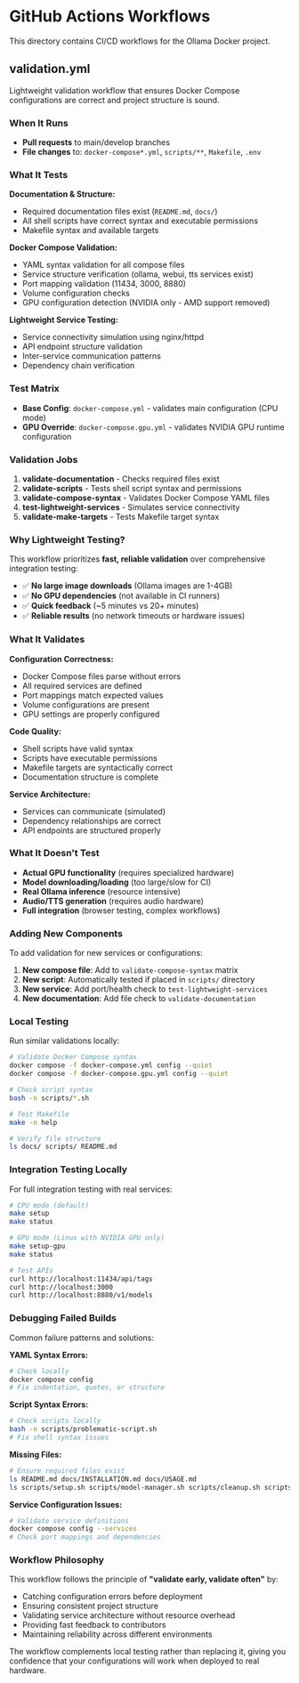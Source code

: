 # GitHub Actions Workflows

This directory contains CI/CD workflows for the Ollama Docker project.

## validation.yml

Lightweight validation workflow that ensures Docker Compose configurations are correct and project structure is sound.

### When It Runs

- **Pull requests** to main/develop branches
- **File changes** to: `docker-compose*.yml`, `scripts/**`, `Makefile`, `.env`

### What It Tests

**Documentation & Structure:**
- Required documentation files exist (`README.md`, `docs/`)
- All shell scripts have correct syntax and executable permissions
- Makefile syntax and available targets

**Docker Compose Validation:**
- YAML syntax validation for all compose files
- Service structure verification (ollama, webui, tts services exist)
- Port mapping validation (11434, 3000, 8880)
- Volume configuration checks
- GPU configuration detection (NVIDIA only - AMD support removed)

**Lightweight Service Testing:**
- Service connectivity simulation using nginx/httpd
- API endpoint structure validation
- Inter-service communication patterns
- Dependency chain verification

### Test Matrix

- **Base Config**: `docker-compose.yml` - validates main configuration (CPU mode)
- **GPU Override**: `docker-compose.gpu.yml` - validates NVIDIA GPU runtime configuration

### Validation Jobs

1. **validate-documentation** - Checks required files exist
2. **validate-scripts** - Tests shell script syntax and permissions  
3. **validate-compose-syntax** - Validates Docker Compose YAML files
4. **test-lightweight-services** - Simulates service connectivity
5. **validate-make-targets** - Tests Makefile target syntax

### Why Lightweight Testing?

This workflow prioritizes **fast, reliable validation** over comprehensive integration testing:

- ✅ **No large image downloads** (Ollama images are 1-4GB)
- ✅ **No GPU dependencies** (not available in CI runners)
- ✅ **Quick feedback** (~5 minutes vs 20+ minutes)
- ✅ **Reliable results** (no network timeouts or hardware issues)

### What It Validates

**Configuration Correctness:**
- Docker Compose files parse without errors
- All required services are defined
- Port mappings match expected values
- Volume configurations are present
- GPU settings are properly configured

**Code Quality:**
- Shell scripts have valid syntax
- Scripts have executable permissions
- Makefile targets are syntactically correct
- Documentation structure is complete

**Service Architecture:**
- Services can communicate (simulated)
- Dependency relationships are correct
- API endpoints are structured properly

### What It Doesn't Test

- **Actual GPU functionality** (requires specialized hardware)
- **Model downloading/loading** (too large/slow for CI)
- **Real Ollama inference** (resource intensive)
- **Audio/TTS generation** (requires audio hardware)
- **Full integration** (browser testing, complex workflows)

### Adding New Components

To add validation for new services or configurations:

1. **New compose file**: Add to `validate-compose-syntax` matrix
2. **New script**: Automatically tested if placed in `scripts/` directory
3. **New service**: Add port/health check to `test-lightweight-services`
4. **New documentation**: Add file check to `validate-documentation`

### Local Testing

Run similar validations locally:

```bash
# Validate Docker Compose syntax
docker compose -f docker-compose.yml config --quiet
docker compose -f docker-compose.gpu.yml config --quiet

# Check script syntax
bash -n scripts/*.sh

# Test Makefile
make -n help

# Verify file structure
ls docs/ scripts/ README.md
```

### Integration Testing Locally

For full integration testing with real services:

```bash
# CPU mode (default)
make setup
make status

# GPU mode (Linux with NVIDIA GPU only)
make setup-gpu
make status

# Test APIs
curl http://localhost:11434/api/tags
curl http://localhost:3000
curl http://localhost:8880/v1/models
```

### Debugging Failed Builds

Common failure patterns and solutions:

**YAML Syntax Errors:**
```bash
# Check locally
docker compose config
# Fix indentation, quotes, or structure
```

**Script Syntax Errors:**
```bash
# Check scripts locally
bash -n scripts/problematic-script.sh
# Fix shell syntax issues
```

**Missing Files:**
```bash
# Ensure required files exist
ls README.md docs/INSTALLATION.md docs/USAGE.md
ls scripts/setup.sh scripts/model-manager.sh scripts/cleanup.sh scripts/download-model-hf.sh
```

**Service Configuration Issues:**
```bash
# Validate service definitions
docker compose config --services
# Check port mappings and dependencies
```

### Workflow Philosophy

This workflow follows the principle of **"validate early, validate often"** by:

- Catching configuration errors before deployment
- Ensuring consistent project structure
- Validating service architecture without resource overhead
- Providing fast feedback to contributors
- Maintaining reliability across different environments

The workflow complements local testing rather than replacing it, giving you confidence that your configurations will work when deployed to real hardware.
